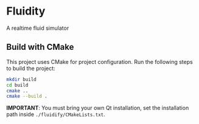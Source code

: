 # Fluidity
A realtime fluid simulator
## Build with CMake
This project uses CMake for project configuration. Run the following steps to build the project:
```sh
mkdir build
cd build
cmake ..
cmake --build .
```
**IMPORTANT**: You must bring your own Qt installation, set the installation path inside ```./fluidify/CMakeLists.txt```.
